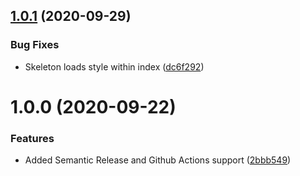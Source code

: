 ## [1.0.1](https://github.com/BoundaryAlarm/react-typescript-app/compare/v1.0.0...v1.0.1) (2020-09-29)


### Bug Fixes

* Skeleton loads style within index ([dc6f292](https://github.com/BoundaryAlarm/react-typescript-app/commit/dc6f2924b682fda01ae16e2b34b7d2caa57b6ff7))

# 1.0.0 (2020-09-22)


### Features

* Added Semantic Release and Github Actions support ([2bbb549](https://github.com/BoundaryAlarm/react-typescript-app/commit/2bbb549716cbd518d7c7dc3e269ede778ff412b6))
